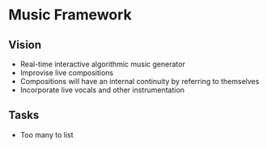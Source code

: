 # Music Framework

## Vision
* Real-time interactive algorithmic music generator
* Improvise live compositions
* Compositions will have an internal continuity by referring to themselves
* Incorporate live vocals and other instrumentation

## Tasks
* Too many to list

